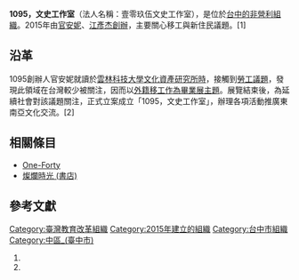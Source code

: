 **1095，文史工作室**（法人名稱：壹零玖伍文史工作室），是位於[台中的](https://zh.wikipedia.org/wiki/台中 "wikilink")[非營利組織](../Page/非營利組織.md "wikilink")。2015年由[官安妮](https://zh.wikipedia.org/wiki/官安妮 "wikilink")、[江彥杰創辦](https://zh.wikipedia.org/wiki/江彥杰 "wikilink")，主要關心移工與新住民議題。\[1\]

## 沿革

1095創辦人官安妮就讀於[雲林科技大學](https://zh.wikipedia.org/wiki/雲林科技大學 "wikilink")[文化資產研究所時](https://zh.wikipedia.org/wiki/文化資產 "wikilink")，接觸到[勞工議題](https://zh.wikipedia.org/wiki/勞工 "wikilink")，發現此領域在台灣較少被關注，因而以[外籍移工作為畢業展主題](https://zh.wikipedia.org/wiki/外籍移工 "wikilink")。展覽結束後，為延續社會對該議題關注，正式立案成立「1095，文史工作室」，辦理各項活動推廣東南亞文化交流。\[2\]

## 相關條目

  - [One-Forty](../Page/One-Forty.md "wikilink")
  - [燦爛時光 (書店)](../Page/燦爛時光_\(書店\).md "wikilink")

## 參考文獻

[Category:臺灣教育改革組織](https://zh.wikipedia.org/wiki/Category:臺灣教育改革組織 "wikilink") [Category:2015年建立的組織](https://zh.wikipedia.org/wiki/Category:2015年建立的組織 "wikilink") [Category:台中市組織](https://zh.wikipedia.org/wiki/Category:台中市組織 "wikilink") [Category:中區_(臺中市)](https://zh.wikipedia.org/wiki/Category:中區_\(臺中市\) "wikilink")

1.
2.